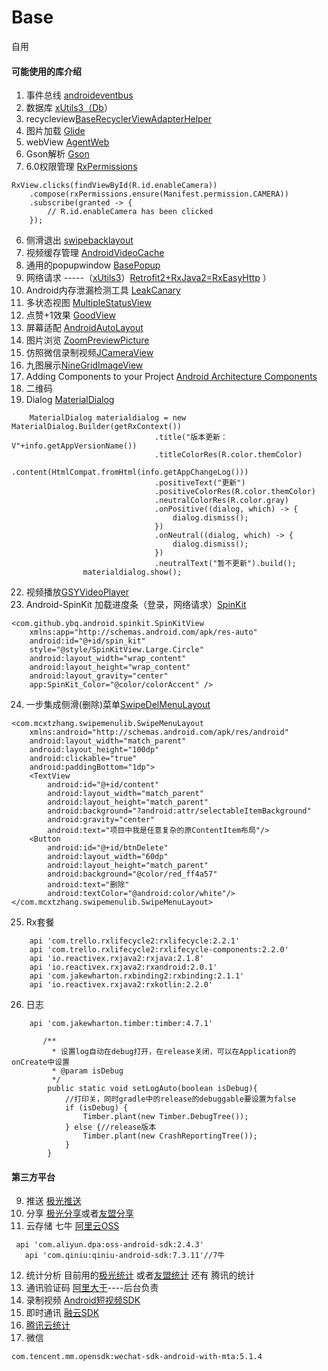 # Base
   自用

#### 可能使用的库介绍
1. 事件总线 [androideventbus](https://github.com/hehonghui/AndroidEventBus)
2. 数据库  [xUtils3（Db](https://github.com/wyouflf/xUtils3)）
3. recycleview[BaseRecyclerViewAdapterHelper](https://github.com/CymChad/BaseRecyclerViewAdapterHelper/)
3. 图片加载 [Glide](https://github.com/bumptech/glide)
4. webView  [AgentWeb](https://github.com/Justson/AgentWeb)
4. Gson解析  [Gson](https://github.com/google/gson)
5. 6.0权限管理 [RxPermissions](https://github.com/tbruyelle/RxPermissions)
```
RxView.clicks(findViewById(R.id.enableCamera))
    .compose(rxPermissions.ensure(Manifest.permission.CAMERA))
    .subscribe(granted -> {
        // R.id.enableCamera has been clicked
    });
```
6. 侧滑退出 [swipebacklayout](https://github.com/qmdx/SwipeBackLayout)
7. 视频缓存管理 [AndroidVideoCache](https://github.com/danikula/AndroidVideoCache)
8. 通用的popupwindow [BasePopup](https://github.com/razerdp/BasePopup)
10. 网络请求 -----（[xUtils3](https://github.com/wyouflf/xUtils3)）[Retrofit2+RxJava2=RxEasyHttp](https://github.com/zhou-you/RxEasyHttp) ）
12. Android内存泄漏检测工具 [LeakCanary](https://github.com/square/leakcanary)
13. 多状态视图 [MultipleStatusView](https://github.com/qyxxjd/MultipleStatusView)
14. 点赞+1效果 [GoodView](https://github.com/venshine/GoodView)
15. 屏幕适配  [AndroidAutoLayout](https://github.com/hongyangAndroid/AndroidAutoLayout)
16. 图片浏览 [ZoomPreviewPicture](https://github.com/yangchaojiang/ZoomPreviewPicture)
17. 仿照微信录制视频[JCameraView](https://github.com/CJT2325/CameraView)
18. 九图展示[NineGridImageView](https://jaeger.itscoder.com/android/2016/03/06/nine-grid-iamge-view-libaray.html)
19. Adding Components to your Project [Android Architecture Components](https://developer.android.google.cn/topic/libraries/architecture/index.html)
20. 二维码
21. Dialog [MaterialDialog](https://github.com/afollestad/material-dialogs)
```
	MaterialDialog materialdialog = new MaterialDialog.Builder(getRxContext())
								.title("版本更新：V"+info.getAppVersionName())
								.titleColorRes(R.color.themColor)
								.content(HtmlCompat.fromHtml(info.getAppChangeLog()))
								.positiveText("更新")
								.positiveColorRes(R.color.themColor)
								.neutralColorRes(R.color.gray)
								.onPositive((dialog, which) -> {
									dialog.dismiss();
								})
								.onNeutral((dialog, which) -> {
									dialog.dismiss();
								})
								.neutralText("暂不更新").build();
				materialdialog.show();
```
22. 视频播放[GSYVideoPlayer](https://github.com/CarGuo/GSYVideoPlayer)
23. Android-SpinKit 加载进度条（登录，网络请求）[SpinKit](https://github.com/ybq/Android-SpinKit)
```
<com.github.ybq.android.spinkit.SpinKitView
    xmlns:app="http://schemas.android.com/apk/res-auto"
    android:id="@+id/spin_kit"
    style="@style/SpinKitView.Large.Circle"
    android:layout_width="wrap_content"
    android:layout_height="wrap_content"
    android:layout_gravity="center"
    app:SpinKit_Color="@color/colorAccent" />
```
24. 一步集成侧滑(删除)菜单[SwipeDelMenuLayout](https://github.com/mcxtzhang/SwipeDelMenuLayout)
```
<com.mcxtzhang.swipemenulib.SwipeMenuLayout
    xmlns:android="http://schemas.android.com/apk/res/android"
    android:layout_width="match_parent"
    android:layout_height="100dp"
    android:clickable="true"
    android:paddingBottom="1dp">
    <TextView
        android:id="@+id/content"
        android:layout_width="match_parent"
        android:layout_height="match_parent"
        android:background="?android:attr/selectableItemBackground"
        android:gravity="center"
        android:text="项目中我是任意复杂的原ContentItem布局"/>
    <Button
        android:id="@+id/btnDelete"
        android:layout_width="60dp"
        android:layout_height="match_parent"
        android:background="@color/red_ff4a57"
        android:text="删除"
        android:textColor="@android:color/white"/>
</com.mcxtzhang.swipemenulib.SwipeMenuLayout>
```
25. Rx套餐
```
    api 'com.trello.rxlifecycle2:rxlifecycle:2.2.1'
    api 'com.trello.rxlifecycle2:rxlifecycle-components:2.2.0'
    api 'io.reactivex.rxjava2:rxjava:2.1.8'
    api 'io.reactivex.rxjava2:rxandroid:2.0.1'
    api 'com.jakewharton.rxbinding2:rxbinding:2.1.1'
    api 'io.reactivex.rxjava2:rxkotlin:2.2.0'
```
26. 日志
```
    api 'com.jakewharton.timber:timber:4.7.1'

       /**
         * 设置log自动在debug打开，在release关闭，可以在Application的onCreate中设置
         * @param isDebug
         */
        public static void setLogAuto(boolean isDebug){
            //打印关，同时gradle中的release的debuggable要设置为false
            if (isDebug) {
                Timber.plant(new Timber.DebugTree());
            } else {//release版本
                Timber.plant(new CrashReportingTree());
            }
        }
```



#### 第三方平台 ####

9. 推送 [极光推送](https://docs.jiguang.cn/jpush/guideline/intro/)
10. 分享 [极光分享](https://docs.jiguang.cn/jshare/guideline/intro/)或者[友盟分享](http://mobile.umeng.com)
11. 云存储 七牛 [阿里云OSS](https://help.aliyun.com/document_detail/32042.html?spm=5176.87240.400427.45.sHMUpt)
```
 api 'com.aliyun.dpa:oss-android-sdk:2.4.3'
   api 'com.qiniu:qiniu-android-sdk:7.3.11'//7牛
```
12. 统计分析  目前用的[极光统计](https://docs.jiguang.cn/janalytics/guideline/intro/) 或者[友盟统计](http://mobile.umeng.com/analytics) 还有 腾讯的统计
13. 通讯验证码 [阿里大于](https://dayu.aliyun.com/product/sms?spm=a3142.7791109.0.0.1d6d73c4oGtKxk)----后台负责
14. 录制视频 [Android短视频SDK](https://help.aliyun.com/document_detail/53421.html?spm=5176.doc54832.6.688.5hqB17)
15. 即时通讯  [融云SDK](http://www.rongcloud.cn/docs/)
16. [腾讯云统计](http://mta.qq.com/?ADTAG=EXTERNAL.MEDIA.ANALYSIS_122)
17. 微信
```
com.tencent.mm.opensdk:wechat-sdk-android-with-mta:5.1.4
```